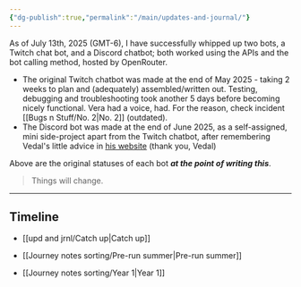 ```yaml
---
{"dg-publish":true,"permalink":"/main/updates-and-journal/"}
---
```


As of July 13th, 2025 (GMT-6), I have successfully whipped up two bots, a Twitch chat bot, and a Discord chatbot; both worked using the APIs and the bot calling method, hosted by OpenRouter.

- The original Twitch chatbot was made at the end of May 2025 - taking 2 weeks to plan and (adequately) assembled/written out. Testing, debugging and troubleshooting took another 5 days before becoming nicely functional. Vera had a voice, had. For the reason, check incident [[Bugs n Stuff/No. 2\|No. 2]] (outdated).
- The Discord bot was made at the end of June 2025, as a self-assigned, mini side-project apart from the Twitch chatbot, after remembering Vedal's little advice in [his website](https://vedal.ai/advice/) (thank you, Vedal)

Above are the original statuses of each bot ***at the point of writing this***.

>Things will change.

---
## Timeline
- [[upd and jrnl/Catch up\|Catch up]]
	
- [[Journey notes sorting/Pre-run summer\|Pre-run summer]]
	
- [[Journey notes sorting/Year 1\|Year 1]]